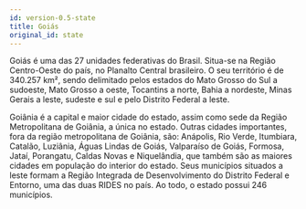 ```yaml
---
id: version-0.5-state
title: Goiás
original_id: state
---
```


Goiás é uma das 27 unidades federativas do Brasil. Situa-se na Região Centro-Oeste do país, no Planalto Central brasileiro. O seu território é de 340.257 km², sendo delimitado pelos estados do Mato Grosso do Sul a sudoeste, Mato Grosso a oeste, Tocantins a norte, Bahia a nordeste, Minas Gerais a leste, sudeste e sul e pelo Distrito Federal a leste.

Goiânia é a capital e maior cidade do estado, assim como sede da Região Metropolitana de Goiânia, a única no estado. Outras cidades importantes, fora da região metropolitana de Goiânia, são: Anápolis, Rio Verde, Itumbiara, Catalão, Luziânia, Águas Lindas de Goiás, Valparaíso de Goiás, Formosa, Jataí, Porangatu, Caldas Novas e Niquelândia, que também são as maiores cidades em população do interior do estado. Seus municípios situados a leste formam a Região Integrada de Desenvolvimento do Distrito Federal e Entorno, uma das duas RIDES no país. Ao todo, o estado possui 246 municípios.

